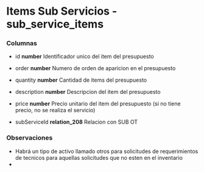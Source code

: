 # Items Sub Servicios - sub_service_items
### Columnas
- id **number** Identificador unico del item del presupuesto
- order **number** Numero de orden de aparicion en el presupuesto
- quantity **number** Cantidad de items del presupuesto
- description **number** Descripcion del item del presupuesto
- price **number** Precio unitario del item del presupuesto (si no tiene precio, no se realiza el servicio)

- subServiceId **relation_208** Relacion con SUB OT

### Observaciones
- Habrá un tipo de activo llamado otros para solicitudes de requerimientos de tecnicos para aquellas solicitudes que no esten en el inventario
- 